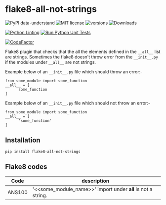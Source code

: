 # flake8-all-not-strings
![PyPI data-understand](https://img.shields.io/pypi/v/flake8-all-not-strings)
![MIT license](https://img.shields.io/badge/License-MIT-blue.svg)
![versions](https://img.shields.io/pypi/pyversions/flake8-all-not-strings)
![Downloads](https://static.pepy.tech/badge/flake8-all-not-strings)

[![Python Linting](https://github.com/ggupta2005/flake8-all-not-strings/actions/workflows/python-linting.yml/badge.svg)](https://github.com/ggupta2005/flake8-all-not-strings/actions/workflows/python-linting.yml)
[![Run Python Unit Tests](https://github.com/ggupta2005/flake8-all-not-strings/actions/workflows/python-unit-tests.yml/badge.svg)](https://github.com/ggupta2005/flake8-all-not-strings/actions/workflows/python-unit-tests.yml)

[![CodeFactor](https://www.codefactor.io/repository/github/ggupta2005/flake8-all-not-strings/badge)](https://www.codefactor.io/repository/github/ggupta2005/flake8-all-not-strings)

Flake8 plugin that checks that the all the elements defined in the `__all__` list are strings. Sometimes the flake8 doesn't throw error from the `__init__.py` if the modules under `__all__` are not strings.

Example below of an `__init__.py` file which should throw an error:-
```
from some_module import some_function 
__all__ = [
      some_function
]
```

Example below of an `__init__.py` file which should not throw an error:-
```
from some_module import some_function 
__all__ = [
      'some_function'
]
```

## Installation
```
pip install flake8-all-not-strings
```

## Flake8 codes
| Code | description |
|----------|----------|
| ANS100 | '<<some_module_name>>' import under __all__ is not a string. |
